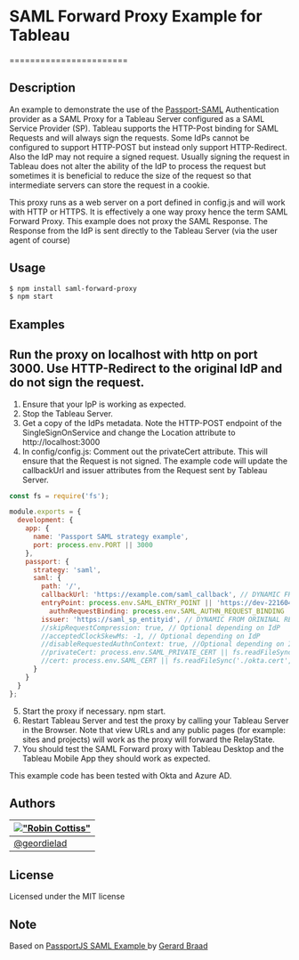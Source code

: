 # SAML Forward Proxy Example for Tableau
=======================

Description
-----------

An example to demonstrate the use of the [Passport-SAML](https://github.com/bergie/passport-saml) Authentication provider as a SAML Proxy for a Tableau Server configured as a SAML Service Provider (SP).
Tableau supports the HTTP-Post binding for SAML Requests and will always sign the requests. Some IdPs cannot be configured to support HTTP-POST but instead only support HTTP-Redirect. Also the IdP may not require a signed request. Usually signing the request in Tableau does not alter the ability of the IdP to process the request but sometimes it is beneficial to reduce the size of the request so that intermediate servers can store the request in a cookie.

This proxy runs as a web server on a port defined in config.js and will work with HTTP or HTTPS. It is effectively a one way proxy hence the term SAML Forward Proxy. This example does not proxy the SAML Response. The Response from the IdP is sent directly to the Tableau Server (via the user agent of course)

Usage
-----

```bash
$ npm install saml-forward-proxy
$ npm start
```

Examples
--------

## Run the proxy on localhost with http on port 3000. Use HTTP-Redirect to the original IdP and do not sign the request.

1. Ensure that your IpP is working as expected.
2. Stop the Tableau Server.
3. Get a copy of the IdPs metadata. Note the HTTP-POST endpoint of the SingleSignOnService and change the Location attribute to http://localhost:3000
4. In config/config.js: Comment out the privateCert attribute. This will ensure that the Request is not signed. The example code will update the callbackUrl and issuer attributes from the Request sent by Tableau Server.

```javascript
const fs = require('fs');

module.exports = {
  development: {
    app: {
      name: 'Passport SAML strategy example',
      port: process.env.PORT || 3000
    },
    passport: {
      strategy: 'saml',
      saml: {
        path: '/',
        callbackUrl: 'https://example.com/saml_callback', // DYNAMIC FROM ORIGINAL REQUEST - See routes.js
        entryPoint: process.env.SAML_ENTRY_POINT || 'https://dev-221604.oktapreview.com/app/tableausoftwaredev221604_tableau_1/exk61mg6poMGQ8Fnk0h7/sso/saml',
	      authnRequestBinding: process.env.SAML_AUTHN_REQUEST_BINDING || 'HTTP-Redirect', // Change to HTTP-POST if required
        issuer: 'https://saml_sp_entityid', // DYNAMIC FROM ORININAL REQUEST - See routes.js
        //skipRequestCompression: true, // Optional depending on IdP
        //acceptedClockSkewMs: -1, // Optional depending on IdP
        //disableRequestedAuthnContext: true, //Optional depending on IdP
        //privateCert: process.env.SAML_PRIVATE_CERT || fs.readFileSync('./tableau_ami_sp.key', 'utf-8'), //Uncomment if Request Signing is required.
        //cert: process.env.SAML_CERT || fs.readFileSync('./okta.cert', 'utf-8') // Not needed becuase we are not processing AuthnResponse
      }
    }
  }
};
```

5. Start the proxy if necessary. npm start.
6. Restart Tableau Server and test the proxy by calling your Tableau Server in the Browser. Note that view URLs and any public pages (for example: sites and projects) will work as the proxy will forward the RelayState.
7. You should test the SAML Forward proxy with Tableau Desktop and the Tableau Mobile App they should work as expected.

This example code has been tested with Okta and Azure AD.

Authors
-------

| [!["Robin Cottiss"](http://gravatar.com/avatar/b7ccc70dfdbfc700d88c1ca246fa4946.png?s=60)](http://tableau.com "Robin Cottiss <rcottiss@tableau.com>") |
|---|
| [@geordielad](https://twitter.com/geordielad) |


License
-------

Licensed under the MIT license


Note
----

Based on [PassportJS SAML Example ](https://github.com/gbraad/passport-saml-example) by [Gerard Braad](https://github.com/gbraad)
